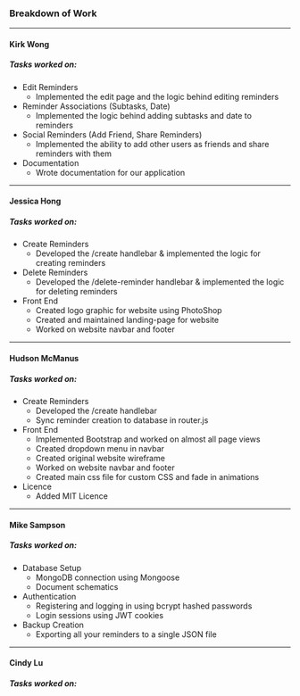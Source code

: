 ### Breakdown of Work

---

#### Kirk Wong

##### Tasks worked on:

- Edit Reminders
  - Implemented the edit page and the logic behind editing reminders
- Reminder Associations (Subtasks, Date)
  - Implemented the logic behind adding subtasks and date to reminders
- Social Reminders (Add Friend, Share Reminders)
  - Implemented the ability to add other users as friends and share reminders with them
- Documentation
  - Wrote documentation for our application

---

#### Jessica Hong

##### Tasks worked on:
- Create Reminders
  - Developed the /create handlebar & implemented the logic for creating reminders
- Delete Reminders
  - Developed the /delete-reminder handlebar & implemented the logic for deleting reminders
- Front End
  - Created logo graphic for website using PhotoShop
  - Created and maintained landing-page for website
  - Worked on website navbar and footer

---

#### Hudson McManus

##### Tasks worked on:

- Create Reminders
  - Developed the /create handlebar
  - Sync reminder creation to database in router.js
- Front End
  - Implemented Bootstrap and worked on almost all page views
  - Created dropdown menu in navbar
  - Created original website wireframe
  - Worked on website navbar and footer
  - Created main css file for custom CSS and fade in animations
- Licence
  - Added MIT Licence

---

#### Mike Sampson

##### Tasks worked on:

- Database Setup
  - MongoDB connection using Mongoose
  - Document schematics
- Authentication
  - Registering and logging in using bcrypt hashed passwords
  - Login sessions using JWT cookies
- Backup Creation
  - Exporting all your reminders to a single JSON file

---

#### Cindy Lu

##### Tasks worked on:
